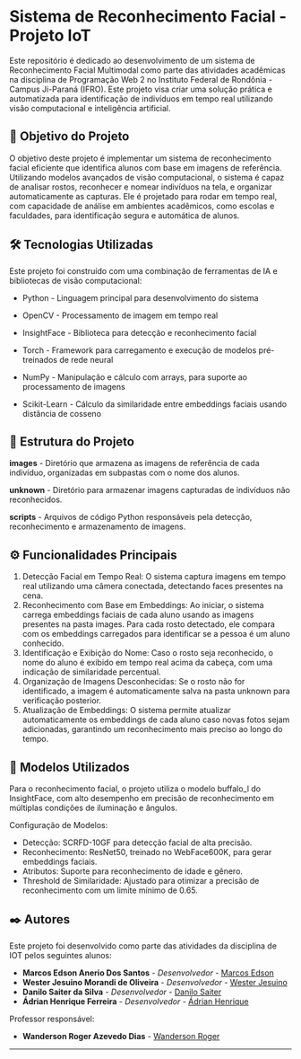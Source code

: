 # Sistema de Reconhecimento Facial - Projeto IoT
Este repositório é dedicado ao desenvolvimento de um sistema de Reconhecimento Facial Multimodal como parte das atividades acadêmicas na disciplina de Programação Web 2 no Instituto Federal de Rondônia - Campus Ji-Paraná (IFRO). Este projeto visa criar uma solução prática e automatizada para identificação de indivíduos em tempo real utilizando visão computacional e inteligência artificial.

## 📌 Objetivo do Projeto
O objetivo deste projeto é implementar um sistema de reconhecimento facial eficiente que identifica alunos com base em imagens de referência. Utilizando modelos avançados de visão computacional, o sistema é capaz de analisar rostos, reconhecer e nomear indivíduos na tela, e organizar automaticamente as capturas. Ele é projetado para rodar em tempo real, com capacidade de análise em ambientes acadêmicos, como escolas e faculdades, para identificação segura e automática de alunos.

## 🛠️ Tecnologias Utilizadas

Este projeto foi construído com uma combinação de ferramentas de IA e bibliotecas de visão computacional:

* Python - Linguagem principal para desenvolvimento do sistema

* OpenCV - Processamento de imagem em tempo real

* InsightFace - Biblioteca para detecção e reconhecimento facial

* Torch - Framework para carregamento e execução de modelos pré-treinados de rede neural

* NumPy - Manipulação e cálculo com arrays, para suporte ao processamento de imagens

* Scikit-Learn - Cálculo da similaridade entre embeddings faciais usando distância de cosseno

## 📐 Estrutura do Projeto
**images** - Diretório que armazena as imagens de referência de cada indivíduo, organizadas em subpastas com o nome dos alunos.

**unknown** - Diretório para armazenar imagens capturadas de indivíduos não reconhecidos.

**scripts** - Arquivos de código Python responsáveis pela detecção, reconhecimento e armazenamento de imagens.

## ⚙️ Funcionalidades Principais

1. Detecção Facial em Tempo Real: O sistema captura imagens em tempo real utilizando uma câmera conectada, detectando faces presentes na cena.
2. Reconhecimento com Base em Embeddings: Ao iniciar, o sistema carrega embeddings faciais de cada aluno usando as imagens presentes na pasta images. Para cada rosto detectado, ele compara com os embeddings carregados para identificar se a pessoa é um aluno conhecido.
3. Identificação e Exibição do Nome: Caso o rosto seja reconhecido, o nome do aluno é exibido em tempo real acima da cabeça, com uma indicação de similaridade percentual.
4. Organização de Imagens Desconhecidas: Se o rosto não for identificado, a imagem é automaticamente salva na pasta unknown para verificação posterior.
5. Atualização de Embeddings: O sistema permite atualizar automaticamente os embeddings de cada aluno caso novas fotos sejam adicionadas, garantindo um reconhecimento mais preciso ao longo do tempo.

## 🧪 Modelos Utilizados

Para o reconhecimento facial, o projeto utiliza o modelo buffalo_l do InsightFace, com alto desempenho em precisão de reconhecimento em múltiplas condições de iluminação e ângulos.

Configuração de Modelos:
* Detecção: SCRFD-10GF para detecção facial de alta precisão.
* Reconhecimento: ResNet50, treinado no WebFace600K, para gerar embeddings faciais.
* Atributos: Suporte para reconhecimento de idade e gênero.
* Threshold de Similaridade: Ajustado para otimizar a precisão de reconhecimento com um limite mínimo de 0.65.

## ✒️ Autores

Este projeto foi desenvolvido como parte das atividades da disciplina de IOT pelos seguintes alunos:

* **Marcos Edson Anerio Dos Santos** - *Desenvolvedor* - [Marcos Edson](https://github.com/MarcosEdsonAnerio)
* **Wester Jesuino Morandi de Oliveira** - *Desenvolvedor* - [Wester Jesuino](https://github.com/MarcosEdsonAnerio)
* **Danilo Saiter da Silva** - *Desenvolvedor* - [Danilo Saiter](https://github.com/MarcosEdsonAnerio)
* **Ádrian Henrique Ferreira** - *Desenvolvedor* - [Ádrian Henrique](https://github.com/MarcosEdsonAnerio)

Professor responsável:

* **Wanderson Roger Azevedo Dias** - [Wanderson Roger]()

---
